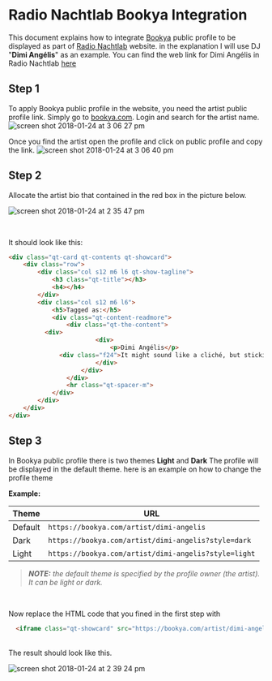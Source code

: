 # Radio Nachtlab Bookya Integration

This document explains how to integrate [Bookya](https://bookya.com) public profile to be displayed as part of [Radio Nachtlab](http://radionachtlab.com/) website. in the explanation I will use DJ "**Dimi Angélis**" as an example. You can find the web link for Dimi Angélis in Radio Nachtlab [here](http://radionachtlab.com/index.php/shows/angls-on-air-with-dimi-angelis-deniro/)

## Step 1

To apply Bookya public profile in the website, you need the artist public profile link. Simply go to [bookya.com](https://bookya.com). Login and search for the artist name.
![screen shot 2018-01-24 at 3 06 27 pm](https://user-images.githubusercontent.com/6648552/35318901-730b6820-0118-11e8-883e-b8cde1f08579.png)


Once you find the artist open the profile and click on public profile and copy the link.
![screen shot 2018-01-24 at 3 06 40 pm](https://user-images.githubusercontent.com/6648552/35318902-733b2d1c-0118-11e8-89df-8c7376d0fcae.png)

## Step 2

Allocate the artist bio that contained in the red box in the picture below.

![screen shot 2018-01-24 at 2 35 47 pm](https://user-images.githubusercontent.com/6648552/35318005-74e152ee-0114-11e8-8dc3-835abb86e00c.png)

<br/>

It should look like this:

```html
<div class="qt-card qt-contents qt-showcard">
	<div class="row">
		<div class="col s12 m6 l6 qt-show-tagline">
			<h3 class="qt-title"></h3>
			<h4></h4>
		</div>
		<div class="col s12 m6 l6">
			<h5>Tagged as:</h5>
			<div class="qt-content-readmore">
				<div class="qt-the-content">
          <div>
						<div>
							<p>Dimi Angélis</p>
              <div class="f24">It might sound like a cliché, but sticking to what you believe in really does pay off in the end. Dimi has been actively involved in the Dutch technoscene since the late nineties, his legendary raves at various locations still speaking to the imagination of many. Technofreaks abroad must know Dimi from his Counterpart and A&amp;S project (w/ Jeroen Search). For their sound they draw inspiration from the classical Detroit minimalists and give it their own contemporary twist. As for Dimi’s dj-sets, he can venture into the deepest of house or the bloodiest of nosebleed techno, but he always stays true to himself and to the music in its purest form.</div>
						</div>
					</div>
				</div>
				<hr class="qt-spacer-m">
			</div>
		</div>
	</div>
</div>

```

## Step 3

In Bookya public profile there is two themes **Light** and **Dark** The profile will be displayed in the default theme. here is an example on how to change the profile theme

__Example:__

Theme | URL
---|---
Default | `https://bookya.com/artist/dimi-angelis`
Dark | `https://bookya.com/artist/dimi-angelis?style=dark`
Light | `https://bookya.com/artist/dimi-angelis?style=light`
> _**NOTE:** the default theme is specified by the profile owner (the artist). It can be light or dark._

<br/>

Now replace the HTML code that you fined in the first step with

```html
  <iframe class="qt-showcard" src="https://bookya.com/artist/dimi-angelis"></iframe>
```
<br/>
The result should look like this.

![screen shot 2018-01-24 at 2 39 24 pm](https://user-images.githubusercontent.com/6648552/35318006-751651c4-0114-11e8-9804-9e17cc8c37c7.png)
